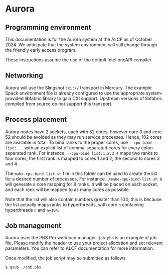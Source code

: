 Aurora
======


Programming environment
-----------------------

This documentation is for the Aurora system at the ALCF as of October 2024.
We anticipate that the system environment will still change through the
friendly early access program.

These instructions assume the use of the default Intel oneAPI compiler.

Networking
----------

Aurora will use the Slingshot `cxi://` transport in Mercury. The example Spack
environment file is already configured to use the appropriate system-provided
libfabric library to gain CXI support.  Upstream versions of libfabric compiled
from source do not support this transport.

Process placement
-----------------

Aurora nodes have 2 sockets, each with 52 cores, however core 0 and core 52
should be avoided as they may run service processes. Hence, 102 cores are available
in total. To bind ranks to the proper cores, use `--cpu-bind list:...` with an
explicit list of comma-separated cores for every colon-separated rank.
For instance, `--cpu-bind list:1,2:3,4` maps two ranks to four cores, the first
rank is mapped to cores 1 and 2, the second to cores 3 and 4.

The `make-cpu-bind-list.sh` file in this folder can be used to create the list
for a desired number of processes. For instance `./make-cpu-bind-list.sh 8` will
generate a core mapping for 8 ranks. 4 will be placed on each socket, and each
rank will be mapped to as many cores as possible.

Note that the list will also contain numbers greater than 104; this is because
the list actually maps ranks to hyperthreads, with core `n` containing hyperthreads
`n` and `n+104`.

Job management
--------------

Aurora uses the PBS Pro workload manager.  `job.pbs` is an example of job
file. Please modify the header to use your project allocation and set
relevant parameters. You can refer to ALCF documentation for more
information.

Once modified, the job script may be submitted as follows.

```
$ qsub ./job.pbs
```

